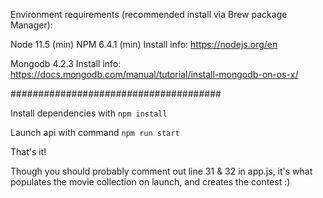 Environment requirements (recommended install via Brew package Manager):

Node 11.5 (min) NPM 6.4.1 (min)
Install info: https://nodejs.org/en

Mongodb 4.2.3
Install info: https://docs.mongodb.com/manual/tutorial/install-mongodb-on-os-x/

######################################

Install dependencies with `npm install`

Launch api with command `npm run start`

That's it! 

Though you should probably comment out line 31 & 32 in app.js, it's what populates the movie collection on launch, and creates the contest :) 
